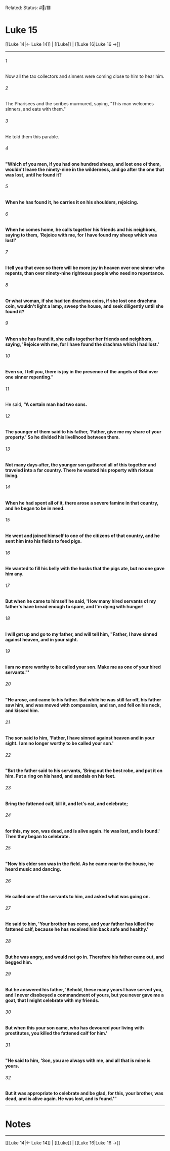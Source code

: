 Related:
Status: #📖/🟥
# Luke 15

[[Luke 14|← Luke 14]] | [[Luke]] | [[Luke 16|Luke 16 →]]
***



###### 1 
Now all the tax collectors and sinners were coming close to him to hear him. 

###### 2 
The Pharisees and the scribes murmured, saying, "This man welcomes sinners, and eats with them." 

###### 3 
He told them this parable. 

###### 4 
**"Which of you men, if you had one hundred sheep, and lost one of them, wouldn't leave the ninety-nine in the wilderness, and go after the one that was lost, until he found it?** 

###### 5 
**When he has found it, he carries it on his shoulders, rejoicing.** 

###### 6 
**When he comes home, he calls together his friends and his neighbors, saying to them, 'Rejoice with me, for I have found my sheep which was lost!'** 

###### 7 
**I tell you that even so there will be more joy in heaven over one sinner who repents, than over ninety-nine righteous people who need no repentance.** 

###### 8 
**Or what woman, if she had ten drachma** **coins, if she lost one drachma coin, wouldn't light a lamp, sweep the house, and seek diligently until she found it?** 

###### 9 
**When she has found it, she calls together her friends and neighbors, saying, 'Rejoice with me, for I have found the drachma which I had lost.'** 

###### 10 
**Even so, I tell you, there is joy in the presence of the angels of God over one sinner repenting."** 

###### 11 
He said, **"A certain man had two sons.** 

###### 12 
**The younger of them said to his father, 'Father, give me my share of your property.' So he divided his livelihood between them.** 

###### 13 
**Not many days after, the younger son gathered all of this together and traveled into a far country. There he wasted his property with riotous living.** 

###### 14 
**When he had spent all of it, there arose a severe famine in that country, and he began to be in need.** 

###### 15 
**He went and joined himself to one of the citizens of that country, and he sent him into his fields to feed pigs.** 

###### 16 
**He wanted to fill his belly with the husks that the pigs ate, but no one gave him any.** 

###### 17 
**But when he came to himself he said, 'How many hired servants of my father's have bread enough to spare, and I'm dying with hunger!** 

###### 18 
**I will get up and go to my father, and will tell him, "Father, I have sinned against heaven, and in your sight.** 

###### 19 
**I am no more worthy to be called your son. Make me as one of your hired servants."'** 

###### 20 
**"He arose, and came to his father. But while he was still far off, his father saw him, and was moved with compassion, and ran, and fell on his neck, and kissed him.** 

###### 21 
**The son said to him, 'Father, I have sinned against heaven and in your sight. I am no longer worthy to be called your son.'** 

###### 22 
**"But the father said to his servants, 'Bring out the best robe, and put it on him. Put a ring on his hand, and sandals on his feet.** 

###### 23 
**Bring the fattened calf, kill it, and let's eat, and celebrate;** 

###### 24 
**for this, my son, was dead, and is alive again. He was lost, and is found.' Then they began to celebrate.** 

###### 25 
**"Now his elder son was in the field. As he came near to the house, he heard music and dancing.** 

###### 26 
**He called one of the servants to him, and asked what was going on.** 

###### 27 
**He said to him, 'Your brother has come, and your father has killed the fattened calf, because he has received him back safe and healthy.'** 

###### 28 
**But he was angry, and would not go in. Therefore his father came out, and begged him.** 

###### 29 
**But he answered his father, 'Behold, these many years I have served you, and I never disobeyed a commandment of yours, but you never gave me a goat, that I might celebrate with my friends.** 

###### 30 
**But when this your son came, who has devoured your living with prostitutes, you killed the fattened calf for him.'** 

###### 31 
**"He said to him, 'Son, you are always with me, and all that is mine is yours.** 

###### 32 
**But it was appropriate to celebrate and be glad, for this, your brother, was dead, and is alive again. He was lost, and is found.'"**

---
# Notes


***
[[Luke 14|← Luke 14]] | [[Luke]] | [[Luke 16|Luke 16 →]]
